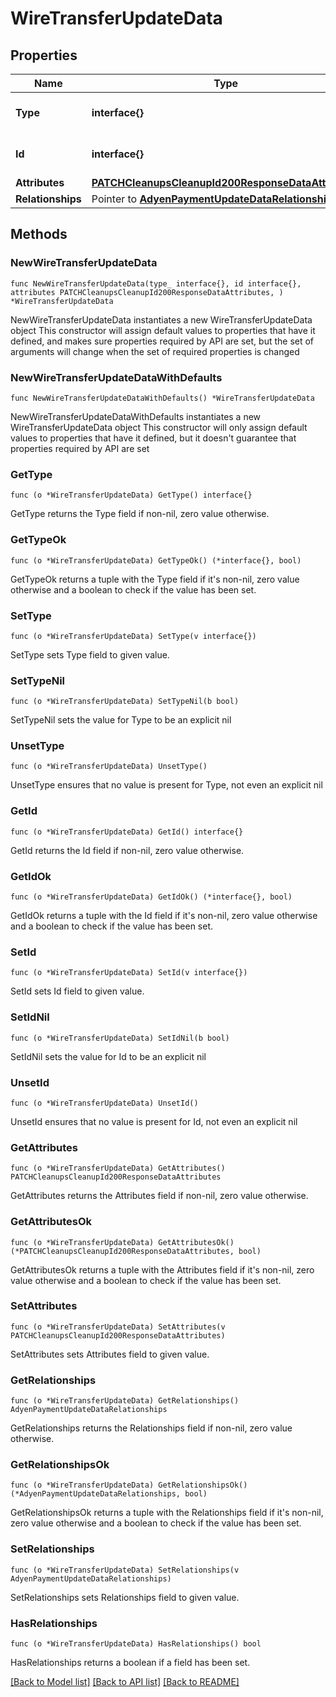 # WireTransferUpdateData

## Properties

Name | Type | Description | Notes
------------ | ------------- | ------------- | -------------
**Type** | **interface{}** | The resource&#39;s type | 
**Id** | **interface{}** | The resource&#39;s id | 
**Attributes** | [**PATCHCleanupsCleanupId200ResponseDataAttributes**](PATCHCleanupsCleanupId200ResponseDataAttributes.md) |  | 
**Relationships** | Pointer to [**AdyenPaymentUpdateDataRelationships**](AdyenPaymentUpdateDataRelationships.md) |  | [optional] 

## Methods

### NewWireTransferUpdateData

`func NewWireTransferUpdateData(type_ interface{}, id interface{}, attributes PATCHCleanupsCleanupId200ResponseDataAttributes, ) *WireTransferUpdateData`

NewWireTransferUpdateData instantiates a new WireTransferUpdateData object
This constructor will assign default values to properties that have it defined,
and makes sure properties required by API are set, but the set of arguments
will change when the set of required properties is changed

### NewWireTransferUpdateDataWithDefaults

`func NewWireTransferUpdateDataWithDefaults() *WireTransferUpdateData`

NewWireTransferUpdateDataWithDefaults instantiates a new WireTransferUpdateData object
This constructor will only assign default values to properties that have it defined,
but it doesn't guarantee that properties required by API are set

### GetType

`func (o *WireTransferUpdateData) GetType() interface{}`

GetType returns the Type field if non-nil, zero value otherwise.

### GetTypeOk

`func (o *WireTransferUpdateData) GetTypeOk() (*interface{}, bool)`

GetTypeOk returns a tuple with the Type field if it's non-nil, zero value otherwise
and a boolean to check if the value has been set.

### SetType

`func (o *WireTransferUpdateData) SetType(v interface{})`

SetType sets Type field to given value.


### SetTypeNil

`func (o *WireTransferUpdateData) SetTypeNil(b bool)`

 SetTypeNil sets the value for Type to be an explicit nil

### UnsetType
`func (o *WireTransferUpdateData) UnsetType()`

UnsetType ensures that no value is present for Type, not even an explicit nil
### GetId

`func (o *WireTransferUpdateData) GetId() interface{}`

GetId returns the Id field if non-nil, zero value otherwise.

### GetIdOk

`func (o *WireTransferUpdateData) GetIdOk() (*interface{}, bool)`

GetIdOk returns a tuple with the Id field if it's non-nil, zero value otherwise
and a boolean to check if the value has been set.

### SetId

`func (o *WireTransferUpdateData) SetId(v interface{})`

SetId sets Id field to given value.


### SetIdNil

`func (o *WireTransferUpdateData) SetIdNil(b bool)`

 SetIdNil sets the value for Id to be an explicit nil

### UnsetId
`func (o *WireTransferUpdateData) UnsetId()`

UnsetId ensures that no value is present for Id, not even an explicit nil
### GetAttributes

`func (o *WireTransferUpdateData) GetAttributes() PATCHCleanupsCleanupId200ResponseDataAttributes`

GetAttributes returns the Attributes field if non-nil, zero value otherwise.

### GetAttributesOk

`func (o *WireTransferUpdateData) GetAttributesOk() (*PATCHCleanupsCleanupId200ResponseDataAttributes, bool)`

GetAttributesOk returns a tuple with the Attributes field if it's non-nil, zero value otherwise
and a boolean to check if the value has been set.

### SetAttributes

`func (o *WireTransferUpdateData) SetAttributes(v PATCHCleanupsCleanupId200ResponseDataAttributes)`

SetAttributes sets Attributes field to given value.


### GetRelationships

`func (o *WireTransferUpdateData) GetRelationships() AdyenPaymentUpdateDataRelationships`

GetRelationships returns the Relationships field if non-nil, zero value otherwise.

### GetRelationshipsOk

`func (o *WireTransferUpdateData) GetRelationshipsOk() (*AdyenPaymentUpdateDataRelationships, bool)`

GetRelationshipsOk returns a tuple with the Relationships field if it's non-nil, zero value otherwise
and a boolean to check if the value has been set.

### SetRelationships

`func (o *WireTransferUpdateData) SetRelationships(v AdyenPaymentUpdateDataRelationships)`

SetRelationships sets Relationships field to given value.

### HasRelationships

`func (o *WireTransferUpdateData) HasRelationships() bool`

HasRelationships returns a boolean if a field has been set.


[[Back to Model list]](../README.md#documentation-for-models) [[Back to API list]](../README.md#documentation-for-api-endpoints) [[Back to README]](../README.md)


